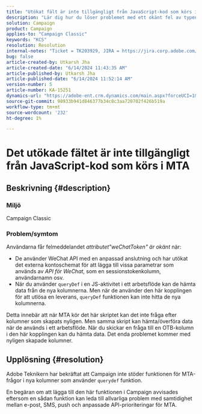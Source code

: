```yaml
---
title: "Utökat fält är inte tillgängligt från JavaScript-kod som körs i MTA"
description: "Lär dig hur du löser problemet med ett okänt fel av typen weChatToken när du använder en anpassad API-koppling av typen WeChat."
solution: Campaign
product: Campaign
applies-to: "Campaign Classic"
keywords: "KCS"
resolution: Resolution
internal-notes: "Ticket = TK203929, JIRA = https://jira.corp.adobe.com/browse/NEO-20460, https://jira.corp.adobe.com/browse/NEO-20648"
bug: false
article-created-by: Utkarsh Jha
article-created-date: "6/14/2024 11:43:35 AM"
article-published-by: Utkarsh Jha
article-published-date: "6/14/2024 11:52:14 AM"
version-number: 5
article-number: KA-15251
dynamics-url: "https://adobe-ent.crm.dynamics.com/main.aspx?forceUCI=1&pagetype=entityrecord&etn=knowledgearticle&id=5684ae4f-432a-ef11-840a-000d3a5a67ba"
source-git-commit: 98933b941d846377b34c8c3aa720702f426b519a
workflow-type: tm+mt
source-wordcount: '232'
ht-degree: 1%

---
```


# Det utökade fältet är inte tillgängligt från JavaScript-kod som körs i MTA

## Beskrivning {#description}


### <b>Miljö</b>

Campaign Classic



### <b>Problem/symtom</b>

Användarna får felmeddelandet *attributet&quot;weChatToken&quot; är okänt* när:

- De använder WeChat API med en anpassad anslutning och har utökat det externa kontoschemat för att lägga till vissa parametrar som används av *API för WeChat*, som en sessionstokenkolumn, användarnamn osv.
- När du använder `queryDef` i en JS-aktivitet i ett arbetsflöde kan de hämta data från de nya kolumnerna. Men när de använder den här kopplingen för att utlösa en leverans, `queryDef` funktionen kan inte hitta de nya kolumnerna.




Detta innebär att när MTA kör det här skriptet kan det inte fråga efter kolumner som skapats nyligen. Men samma skript kan hämta/överföra data när de används i ett arbetsflöde. När du skickar en fråga till en OTB-kolumn i den här kopplingen kan du hämta data. Det enda problemet kommer med nyligen skapade kolumner.


## Upplösning {#resolution}




Adobe<b> </b>Teknikern har bekräftat att Campaign inte stöder funktionen för MTA-frågor i nya kolumner som använder `querydef` funktion.



En begäran om att lägga till den här funktionen i Campaign avvisades eftersom en sådan funktion kan leda till allvarliga problem med samtidighet mellan e-post, SMS, push och anpassade API-prioriteringar för MTA.
